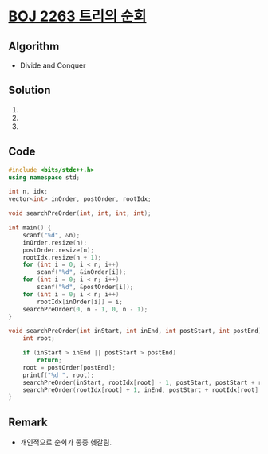 [BOJ 2263 트리의 순회](https://www.acmicpc.net/problem/2263)
=====
Algorithm
-----
* Divide and Conquer

Solution
-----
1. 
2. 
3. 

Code
-----

```cpp
#include <bits/stdc++.h>
using namespace std;

int n, idx;
vector<int> inOrder, postOrder, rootIdx;

void searchPreOrder(int, int, int, int);

int main() {
	scanf("%d", &n);
	inOrder.resize(n);
	postOrder.resize(n);
	rootIdx.resize(n + 1);
	for (int i = 0; i < n; i++)
		scanf("%d", &inOrder[i]);
	for (int i = 0; i < n; i++)
		scanf("%d", &postOrder[i]);
	for (int i = 0; i < n; i++)
		rootIdx[inOrder[i]] = i;
	searchPreOrder(0, n - 1, 0, n - 1);
}

void searchPreOrder(int inStart, int inEnd, int postStart, int postEnd) {
	int root;

	if (inStart > inEnd || postStart > postEnd)
		return;
	root = postOrder[postEnd];
	printf("%d ", root);
	searchPreOrder(inStart, rootIdx[root] - 1, postStart, postStart + rootIdx[root] - inStart - 1);
	searchPreOrder(rootIdx[root] + 1, inEnd, postStart + rootIdx[root] - inStart, postEnd - 1);
}
```

Remark
-----
* 개인적으로 순회가 종종 헷갈림.